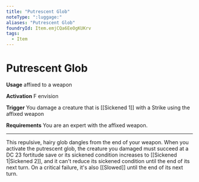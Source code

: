```yaml
---
title: "Putrescent Glob"
noteType: ":luggage:"
aliases: "Putrescent Glob"
foundryId: Item.emjCQa6EeOgKUKrv
tags:
  - Item
---
```


# Putrescent Glob

**Usage** affixed to a weapon

**Activation** F envision

**Trigger** You damage a creature that is [[Sickened 1]] with a Strike using the affixed weapon

**Requirements** You are an expert with the affixed weapon.

* * *

This repulsive, hairy glob dangles from the end of your weapon. When you activate the putrescent glob, the creature you damaged must succeed at a DC 23 fortitude save or its sickened condition increases to [[Sickened 1|Sickened 2]], and it can't reduce its sickened condition until the end of its next turn. On a critical failure, it's also [[Slowed]] until the end of its next turn.
